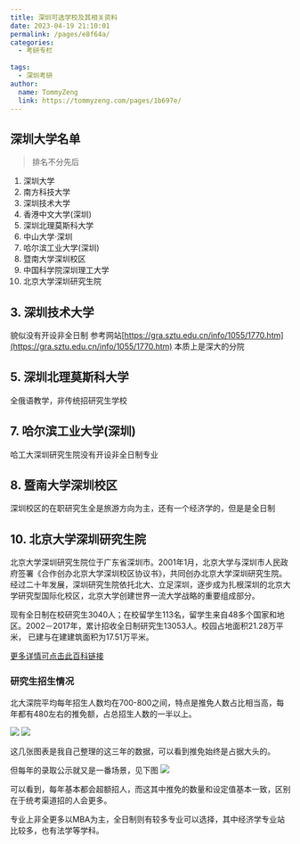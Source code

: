 ```yaml
---
title: 深圳可选学校及其相关资料
date: 2023-04-19 21:10:01
permalink: /pages/e8f64a/
categories:
  - 考研专栏
  
tags:
  - 深圳考研 
author: 
  name: TommyZeng
  link: https://tommyzeng.com/pages/1b697e/
---
```

## 深圳大学名单

> 排名不分先后

1. 深圳大学 
2. 南方科技大学
3. 深圳技术大学
4. 香港中文大学(深圳)
5. 深圳北理莫斯科大学
6. 中山大学·深圳
7. 哈尔滨工业大学(深圳)
8. 暨南大学深圳校区
9. 中国科学院深圳理工大学
10. 北京大学深圳研究生院


## 3. 深圳技术大学
貌似没有开设非全日制
参考网站[https://gra.sztu.edu.cn/info/1055/1770.htm](https://gra.sztu.edu.cn/info/1055/1770.htm)
本质上是深大的分院

## 5. 深圳北理莫斯科大学
全俄语教学，非传统招研究生学校

## 7. 哈尔滨工业大学(深圳)
哈工大深圳研究生院没有开设非全日制专业

## 8. 暨南大学深圳校区
深圳校区的在职研究生全是旅游方向为主，还有一个经济学的，但是是全日制

## 10. 北京大学深圳研究生院

北京大学深圳研究生院位于广东省深圳市。2001年1月，北京大学与深圳市人民政府签署《合作创办北京大学深圳校区协议书》，共同创办北京大学深圳研究生院。经过二十年发展，深圳研究生院依托北大、立足深圳，逐步成为扎根深圳的北京大学研究型国际化校区，北京大学创建世界一流大学战略的重要组成部分。

现有全日制在校研究生3040人；在校留学生113名，留学生来自48多个国家和地区。2002－2017年，累计招收全日制研究生13053人。校园占地面积21.28万平米， 已建与在建建筑面积为17.51万平米。

[更多详情可点击此百科链接](https://baike.baidu.com/item/%E5%8C%97%E4%BA%AC%E5%A4%A7%E5%AD%A6%E6%B7%B1%E5%9C%B3%E7%A0%94%E7%A9%B6%E7%94%9F%E9%99%A2/2765854?fr=aladdin)

### 研究生招生情况

北大深院平均每年招生人数均在700-800之间，特点是推免人数占比相当高，每年都有480左右的推免额，占总招生人数的一半以上。

![](https://gcore.jsdelivr.net/gh/TommyZeng777/picgo/img/202305080340801.png)
![](https://gcore.jsdelivr.net/gh/TommyZeng777/picgo/img/202305080339191.png)

这几张图表是我自己整理的这三年的数据，可以看到推免始终是占据大头的。

但每年的录取公示就又是一番场景，见下图
![](https://gcore.jsdelivr.net/gh/TommyZeng777/picgo/img/202305080416790.png)

可以看到，每年基本都会超额招人，而这其中推免的数量和设定值基本一致，区别在于统考渠道招的人会更多。

专业上非全更多以MBA为主，全日制则有较多专业可以选择，其中经济学专业站比较多，也有法学等学科。








